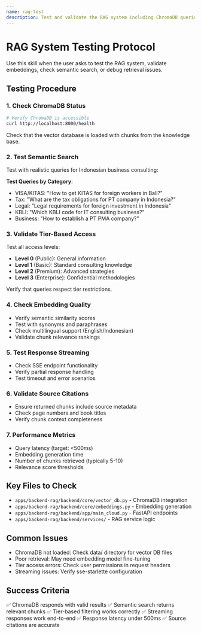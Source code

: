```yaml
---
name: rag-test
description: Test and validate the RAG system including ChromaDB queries, embedding quality, tier-based access control, and response streaming
---
```


# RAG System Testing Protocol

Use this skill when the user asks to test the RAG system, validate embeddings, check semantic search, or debug retrieval issues.

## Testing Procedure

### 1. Check ChromaDB Status
```bash
# Verify ChromaDB is accessible
curl http://localhost:8000/health
```

Check that the vector database is loaded with chunks from the knowledge base.

### 2. Test Semantic Search
Test with realistic queries for Indonesian business consulting:

**Test Queries by Category**:
- VISA/KITAS: "How to get KITAS for foreign workers in Bali?"
- Tax: "What are the tax obligations for PT company in Indonesia?"
- Legal: "Legal requirements for foreign investment in Indonesia"
- KBLI: "Which KBLI code for IT consulting business?"
- Business: "How to establish a PT PMA company?"

### 3. Validate Tier-Based Access
Test all access levels:
- **Level 0** (Public): General information
- **Level 1** (Basic): Standard consulting knowledge
- **Level 2** (Premium): Advanced strategies
- **Level 3** (Enterprise): Confidential methodologies

Verify that queries respect tier restrictions.

### 4. Check Embedding Quality
- Verify semantic similarity scores
- Test with synonyms and paraphrases
- Check multilingual support (English/Indonesian)
- Validate chunk relevance rankings

### 5. Test Response Streaming
- Check SSE endpoint functionality
- Verify partial response handling
- Test timeout and error scenarios

### 6. Validate Source Citations
- Ensure returned chunks include source metadata
- Check page numbers and book titles
- Verify chunk context completeness

### 7. Performance Metrics
- Query latency (target: <500ms)
- Embedding generation time
- Number of chunks retrieved (typically 5-10)
- Relevance score thresholds

## Key Files to Check
- `apps/backend-rag/backend/core/vector_db.py` - ChromaDB integration
- `apps/backend-rag/backend/core/embeddings.py` - Embedding generation
- `apps/backend-rag/backend/app/main_cloud.py` - FastAPI endpoints
- `apps/backend-rag/backend/services/` - RAG service logic

## Common Issues
- ChromaDB not loaded: Check data/ directory for vector DB files
- Poor retrieval: May need embedding model fine-tuning
- Tier access errors: Check user permissions in request headers
- Streaming issues: Verify sse-starlette configuration

## Success Criteria
✅ ChromaDB responds with valid results
✅ Semantic search returns relevant chunks
✅ Tier-based filtering works correctly
✅ Streaming responses work end-to-end
✅ Response latency under 500ms
✅ Source citations are accurate
